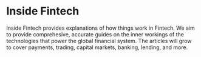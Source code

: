 # Inside Fintech

Inside Fintech provides explanations of how things work in Fintech. We aim to provide comprehesive, accurate guides on the inner workings of the technologies that power the global financial system. The articles will grow to cover payments, trading, capital markets, banking, lending, and more.
